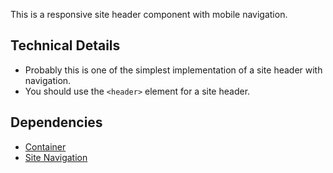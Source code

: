 <p class="lead">This is a responsive site header component with mobile navigation.</p>

## Technical Details

- Probably this is one of the simplest implementation of a site header with navigation.
- You should use the `<header>` element for a site header.

## Dependencies

- [Container](/ui/content-and-layout/container)
- [Site Navigation](/ui/navigation/site-navigation)

